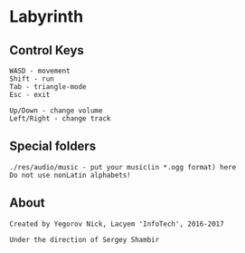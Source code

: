 # Labyrinth

## Control Keys

```
WASD - movement
Shift - run
Tab - triangle-mode
Esc - exit

Up/Down - change volume
Left/Right - change track
```

## Special folders

```
./res/audio/music - put your music(in *.ogg format) here
Do not use nonLatin alphabets!
```
## About

```
Created by Yegorov Nick, Lacyem 'InfoTech', 2016-2017

Under the direction of Sergey Shambir
```
